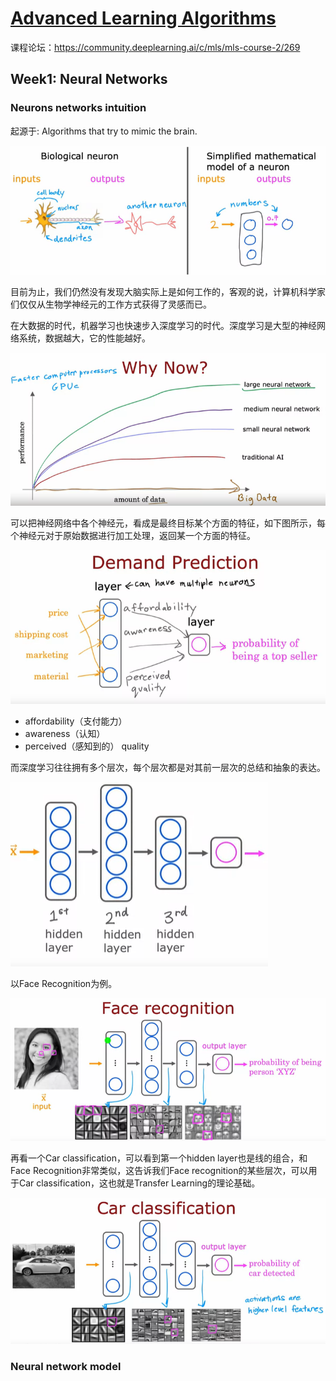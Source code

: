 # [Advanced Learning Algorithms](https://www.coursera.org/learn/advanced-learning-algorithms?specialization=machine-learning-introduction)

课程论坛：https://community.deeplearning.ai/c/mls/mls-course-2/269

## Week1: Neural Networks

### Neurons networks intuition

起源于: Algorithms that try to mimic the brain. 

![image-20230108155102280](images/image-20230108155102280.png)

目前为止，我们仍然没有发现大脑实际上是如何工作的，客观的说，计算机科学家们仅仅从生物学神经元的工作方式获得了灵感而已。

在大数据的时代，机器学习也快速步入深度学习的时代。深度学习是大型的神经网络系统，数据越大，它的性能越好。

![image-20230108155905874](images/image-20230108155905874.png)

可以把神经网络中各个神经元，看成是最终目标某个方面的特征，如下图所示，每个神经元对于原始数据进行加工处理，返回某一个方面的特征。

![image-20230108161450015](images/image-20230108161450015.png)

- affordability（支付能力）
- awareness（认知）
- perceived（感知到的） quality

而深度学习往往拥有多个层次，每个层次都是对其前一层次的总结和抽象的表达。

![image-20230108162204093](images/image-20230108162204093.png)

以Face Recognition为例。

![image-20230108162728988](images/image-20230108162728988.png)

再看一个Car classification，可以看到第一个hidden layer也是线的组合，和Face Recognition非常类似，这告诉我们Face recognition的某些层次，可以用于Car classification，这也就是Transfer Learning的理论基础。

![image-20230108162840093](images/image-20230108162840093.png)

### Neural network model




